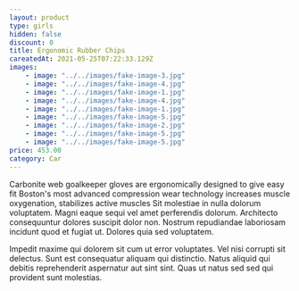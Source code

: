 ```yaml
---
layout: product
type: girls
hidden: false
discount: 0
title: Ergonomic Rubber Chips
careatedAt: 2021-05-25T07:22:33.129Z
images:
    - image: "../../images/fake-image-3.jpg"
    - image: "../../images/fake-image-4.jpg"
    - image: "../../images/fake-image-1.jpg"
    - image: "../../images/fake-image-4.jpg"
    - image: "../../images/fake-image-1.jpg"
    - image: "../../images/fake-image-5.jpg"
    - image: "../../images/fake-image-2.jpg"
    - image: "../../images/fake-image-5.jpg"
    - image: "../../images/fake-image-5.jpg"
price: 453.00
category: Car
---
```

Carbonite web goalkeeper gloves are ergonomically designed to give easy fit
Boston's most advanced compression wear technology increases muscle oxygenation, stabilizes active muscles
Sit molestiae in nulla dolorum voluptatem. Magni eaque sequi vel amet perferendis dolorum. Architecto consequuntur dolores suscipit dolor non. Nostrum repudiandae laboriosam incidunt quod et fugiat ut. Dolores quia sed voluptatem.
 Impedit maxime qui dolorem sit cum ut error voluptates. Vel nisi corrupti sit delectus. Sunt est consequatur aliquam qui distinctio. Natus aliquid qui debitis reprehenderit aspernatur aut sint sint. Quas ut natus sed sed qui provident sunt molestias.

